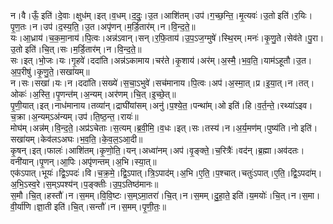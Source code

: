 

  
न।वै।ऊँ॒ इति॑।दे॒वाः।क्षुध॑म्।इत्।व॒धम्।द॒दुः॒।उ॒त।आशि॑तम्।उप॑।ग॒च्छ॒न्ति॒।मृ॒त्यवः॑।उ॒तो इति॑।र॒यिः।पृ॒ण॒तः।न।उप॑।द॒स्य॒ति॒।उ॒त।अपृ॑णन्।म॒र्डि॒तार॑म्।न।वि॒न्द॒ते॒॥  
यः।आ॒ध्राय॑।च॒क॒मा॒नाय॑।पि॒त्वः।अन्न॑ऽवान्।सन्।र॒फि॒ताय॑।उ॒प॒ऽज॒ग्मुषे॑।स्थि॒रम्।मनः॑।कृ॒णु॒ते।सेव॑ते।पु॒रा।उ॒तो इति॑।चि॒त्।सः।म॒र्डि॒तार॑म्।न।वि॒न्द॒ते॒॥  
सः।इत्।भो॒जः।यः।गृ॒हवे॑।ददा॑ति।अन्न॑ऽकामाय।चर॑ते।कृ॒शाय॑।अर॑म्।अ॒स्मै॒।भ॒व॒ति॒।याम॑ऽहूतौ।उ॒त।अ॒प॒रीषु॑।कृ॒णु॒ते॒।सखा॑यम्॥  
न।सः।सखा॑।यः।न।ददा॑ति।सख्ये॑।स॒चा॒ऽभुवे॑।सच॑मानाय।पि॒त्वः।अप॑।अ॒स्मा॒त्।प्र।इ॒या॒त्।न।तत्।ओकः॑।अ॒स्ति॒।पृ॒णन्त॑म्।अ॒न्यम्।अर॑णम्।चि॒त्।इ॒च्छे॒त्॥  
पृ॒णी॒यात्।इत्।नाध॑मानाय।तव्या॑न्।द्राघी॑यांसम्।अनु॑।प॒श्ये॒त॒।पन्था॑म्।ओ इति॑।हि।व॒र्त॒न्ते॒।रथ्या॑ऽइव।च॒क्रा।अ॒न्यम्ऽअ॑न्यम्।उप॑।ति॒ष्ठ॒न्त॒।रायः॑॥  
मोघ॑म्।अन्न॑म्।वि॒न्द॒ते॒।अप्र॑ऽचेताः।स॒त्यम्।ब्र॒वी॒मि॒।व॒धः।इत्।सः।तस्य॑।न।अ॒र्य॒मण॑म्।पुष्य॑ति।नो इति॑।सखा॑यम्।केव॑लऽअघः।भ॒व॒ति॒।के॒व॒ल॒ऽआ॒दी॥  
कृ॒षन्।इत्।फालः॑।आशि॑तम्।कृ॒णो॒ति॒।यन्।अध्वा॑नम्।अप॑।वृ॒ङ्क्ते॒।च॒रित्रैः॑।वद॑न्।ब्र॒ह्मा।अव॑दतः।वनी॑यान्।पृ॒णन्।आ॒पिः।अपृ॑णन्तम्।अ॒भि।स्या॒त्॥  
एक॑ऽपात्।भूयः॑।द्वि॒ऽपदः॑।वि।च॒क्र॒मे॒।द्वि॒ऽपात्।त्रि॒ऽपाद॑म्।अ॒भि।ए॒ति॒।प॒श्चात्।चतुः॑ऽपात्।ए॒ति॒।द्वि॒ऽपदा॑म्।अ॒भि॒ऽस्व॒रे।स॒म्ऽपश्य॑न्।प॒ङ्क्तीः।उ॒प॒ऽतिष्ठ॑मानः॥  
स॒मौ।चि॒त्।हस्तौ॑।न।स॒मम्।वि॒वि॒ष्टः।स॒म्ऽमा॒तरा॑।चि॒त्।न।स॒मम्।दु॒हा॒ते॒ इति॑।य॒मयोः॑।चि॒त्।न।स॒मा।वी॒र्या॑णि।ज्ञा॒ती इति॑।चि॒त्।सन्तौ॑।न।स॒मम्।पृ॒णी॒तः॒॥  
